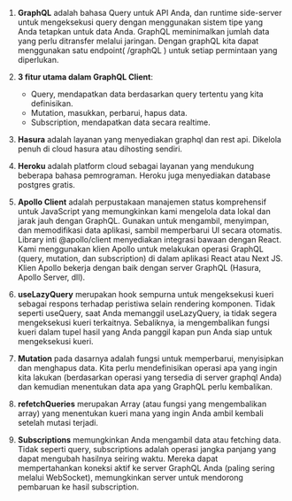 1. **GraphQL** adalah bahasa Query untuk API Anda, dan runtime side-server untuk mengeksekusi query dengan menggunakan sistem tipe yang Anda tetapkan untuk data Anda. GraphQL meminimalkan jumlah data yang perlu ditransfer melalui jaringan. Dengan graphQL kita dapat menggunakan satu endpoint( /graphQL ) untuk setiap permintaan yang diperlukan.

2. **3 fitur utama dalam GraphQL Client**:
    - Query, mendapatkan data berdasarkan query tertentu yang kita definisikan.
    - Mutation, masukkan, perbarui, hapus data.
    - Subscription, mendapatkan data secara realtime.

3. **Hasura** adalah layanan yang menyediakan graphql dan rest api. Dikelola penuh di cloud hasura atau dihosting sendiri.

4. **Heroku** adalah platform cloud sebagai layanan yang mendukung beberapa bahasa pemrograman. Heroku juga menyediakan database postgres gratis.

5. **Apollo Client** adalah perpustakaan manajemen status komprehensif untuk JavaScript yang memungkinkan kami mengelola data lokal dan jarak jauh dengan GraphQL. Gunakan untuk mengambil, menyimpan, dan memodifikasi data aplikasi, sambil memperbarui UI secara otomatis. Library inti @apollo/client menyediakan integrasi bawaan dengan React. Kami menggunakan klien Apollo untuk melakukan operasi GraphQL (query, mutation, dan subscription) di dalam aplikasi React atau Next JS. Klien Apollo bekerja dengan baik dengan server GraphQL (Hasura, Apollo Server, dll).

6. **useLazyQuery** merupakan hook sempurna untuk mengeksekusi kueri sebagai respons terhadap peristiwa selain rendering komponen. Tidak seperti useQuery, saat Anda memanggil useLazyQuery, ia tidak segera mengeksekusi kueri terkaitnya. Sebaliknya, ia mengembalikan fungsi kueri dalam tupel hasil yang Anda panggil kapan pun Anda siap untuk mengeksekusi kueri.
7. **Mutation** pada dasarnya adalah fungsi untuk memperbarui, menyisipkan dan menghapus data. Kita perlu mendefinisikan operasi apa yang ingin kita lakukan (berdasarkan operasi yang tersedia di server graphql Anda) dan kemudian menentukan data apa yang GraphQL perlu kembalikan.
8. **refetchQueries** merupakan Array (atau fungsi yang mengembalikan array) yang menentukan kueri mana yang ingin Anda ambil kembali setelah mutasi terjadi.
9. **Subscriptions** memungkinkan Anda mengambil data atau fetching data. Tidak seperti query, subscriptions adalah operasi jangka panjang yang dapat mengubah hasilnya seiring waktu. Mereka dapat mempertahankan koneksi aktif ke server GraphQL Anda (paling sering melalui WebSocket), memungkinkan server untuk mendorong pembaruan ke hasil subscription.